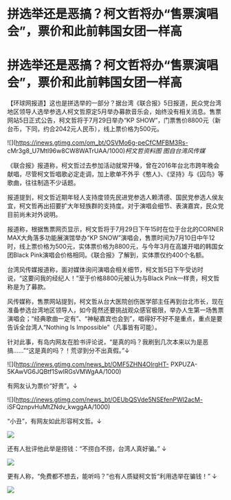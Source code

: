 # 拼选举还是恶搞？柯文哲将办“售票演唱会”，票价和此前韩国女团一样高

# 拼选举还是恶搞？柯文哲将办“售票演唱会”，票价和此前韩国女团一样高

【环球网报道】这也是拼选举的一部分？据台湾《联合报》5日报道，民众党台湾地区领导人选举参选人柯文哲原定5月举办募款音乐会，始终没有相关消息。售票网站5日正式公告，柯文哲将于7月29日举办“KP
SHOW”，门票售价8800元（新台币，下同，约合2042元人民币），线上票价格为500元。

![](https://inews.gtimg.com/om_bt/OSVMo6g-peCfCMFBM3Rs-
cMr3g8_U7MtI96w8CW8WATrUAA/1000)_柯文哲资料图 图自台湾风传媒_

《联合报》报道称，柯文哲过去参加活动就常开嗓，曾在2016年台北市跨年晚会献唱，尽管柯文哲唱歌必定走调，加上歌单不外乎《憨人》、《坚持》与《囚鸟》等歌曲，往往制造不少话题。

报道提到，柯文哲近期年轻人支持度领先民进党参选人赖清德、国民党参选人侯友宜，柯文哲再出招要扩大年轻族群的支持度。对于演唱会细节、表演嘉宾，民众党目前尚未对外说明。

报道称，根据售票网页显示，柯文哲将于7月29日下午15时在位于台北的CORNER MAX大角落多功能展演馆举办“KP
SNOW”演唱会，售票时间为7月10日中午12时，线上票价格为500元，实体票价格为8800元，与今年3月在高雄开唱的韩国女团Black
Pink演唱会价格相同。《联合报》了解到，实体票仅约400个名额。

台湾风传媒报道称，面对媒体询问演唱会相关细节，柯文哲5日下午受访时说，“这要问我的经纪人！”至于价格8800元被认为与Black
Pink一样贵，柯文哲称是为了募款。

风传媒称，售票网站提到，柯文哲从台大医院创伤医学部主任再到台北市长，现在准备参选台湾地区领导人，如今竟然还要挑战观众感官极限，举办人生第一场售票演唱会；“经典歌曲一定有”、“神秘嘉宾也会到”，唱得好不好不是重点，重点是要告诉全台湾人“Nothing
Is Impossible”（凡事皆有可能）。

针对此事，有岛内网友在脸书评论说，“是真的吗？我刷到几次本来以为是恶搞……”“这是真的吗？！荒谬到分不出真假。”↓

![](https://inews.gtimg.com/news_bt/OMF5ZHN4OIrgHT-
PXPUZA-5KAwVG6JQBtf1SwlRGsVMWgAA/1000)

有网友认为票价“好贵”。↓

![](https://inews.gtimg.com/news_bt/OEUbQSVde5NSEfenPWl2acM-
iSFQznpvHuMtZNdv_kwggAA/1000)

“小丑”，有网友如此形容柯文哲。↓

![](https://inews.gtimg.com/news_bt/OEyc8R668RrrZ3UoBRJQ6tAdZZTuK6X6vwkBuQf1BIeMIAA/1000)

还有人批评他此举是捞钱：“不捞白不捞，台湾人真好骗。” ↓

![](https://inews.gtimg.com/news_bt/OeTAONkJRhWjys1mNPr7O_DqwBQXzaiHHgcS29P3qCRxoAA/1000)

更有人称，“免费都不想去，能听吗？”也有人质疑柯文哲“利用选举在骗钱！” ↓

![](https://inews.gtimg.com/news_bt/OnaJHNWe87_9nZq60S8jbHNf2S4xGRhlCsCRXsOFmthn8AA/1000)

